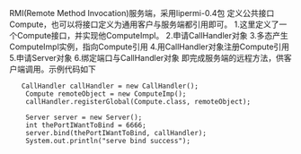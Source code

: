 RMI(Remote Method Invocation)服务端，采用lipermi-0.4包
定义公共接口Compute，也可以将接口定义为通用客户与服务端都引用即可。
1.这里定义了一个Compute接口，并实现他ComputeImpl。
2.申请CallHandler对象
3.多态产生ComputeImpl实例，指向Compute引用
4.用CallHandler对象注册Compute引用
5.申请Server对象
6.绑定端口与CallHandler对象
即完成服务端的远程方法，供客户端调用。示例代码如下


       CallHandler callHandler = new CallHandler();
		Compute remoteObject = new ComputeImp();
		callHandler.registerGlobal(Compute.class, remoteObject);

		Server server = new Server();
		int thePortIWantToBind = 6666;
		server.bind(thePortIWantToBind, callHandler);
		System.out.println("serve bind success");
